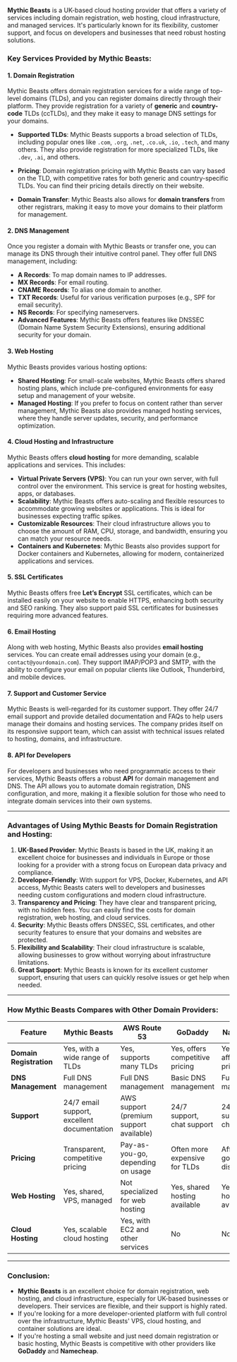 **Mythic Beasts** is a UK-based cloud hosting provider that offers a variety of services including domain registration, web hosting, cloud infrastructure, and managed services. It's particularly known for its flexibility, customer support, and focus on developers and businesses that need robust hosting solutions.

### **Key Services Provided by Mythic Beasts:**

#### 1. **Domain Registration**
Mythic Beasts offers domain registration services for a wide range of top-level domains (TLDs), and you can register domains directly through their platform. They provide registration for a variety of **generic** and **country-code** TLDs (ccTLDs), and they make it easy to manage DNS settings for your domains.

- **Supported TLDs**: Mythic Beasts supports a broad selection of TLDs, including popular ones like `.com`, `.org`, `.net`, `.co.uk`, `.io`, `.tech`, and many others. They also provide registration for more specialized TLDs, like `.dev`, `.ai`, and others.
  
- **Pricing**: Domain registration pricing with Mythic Beasts can vary based on the TLD, with competitive rates for both generic and country-specific TLDs. You can find their pricing details directly on their website.

- **Domain Transfer**: Mythic Beasts also allows for **domain transfers** from other registrars, making it easy to move your domains to their platform for management. 

#### 2. **DNS Management**
Once you register a domain with Mythic Beasts or transfer one, you can manage its DNS through their intuitive control panel. They offer full DNS management, including:
- **A Records**: To map domain names to IP addresses.
- **MX Records**: For email routing.
- **CNAME Records**: To alias one domain to another.
- **TXT Records**: Useful for various verification purposes (e.g., SPF for email security).
- **NS Records**: For specifying nameservers.
- **Advanced Features**: Mythic Beasts offers features like DNSSEC (Domain Name System Security Extensions), ensuring additional security for your domain.

#### 3. **Web Hosting**
Mythic Beasts provides various hosting options:
- **Shared Hosting**: For small-scale websites, Mythic Beasts offers shared hosting plans, which include pre-configured environments for easy setup and management of your website.
- **Managed Hosting**: If you prefer to focus on content rather than server management, Mythic Beasts also provides managed hosting services, where they handle server updates, security, and performance optimization.
  
#### 4. **Cloud Hosting and Infrastructure**
Mythic Beasts offers **cloud hosting** for more demanding, scalable applications and services. This includes:
- **Virtual Private Servers (VPS)**: You can run your own server, with full control over the environment. This service is great for hosting websites, apps, or databases.
- **Scalability**: Mythic Beasts offers auto-scaling and flexible resources to accommodate growing websites or applications. This is ideal for businesses expecting traffic spikes.
- **Customizable Resources**: Their cloud infrastructure allows you to choose the amount of RAM, CPU, storage, and bandwidth, ensuring you can match your resource needs.
- **Containers and Kubernetes**: Mythic Beasts also provides support for Docker containers and Kubernetes, allowing for modern, containerized applications and services.

#### 5. **SSL Certificates**
Mythic Beasts offers free **Let’s Encrypt** SSL certificates, which can be installed easily on your website to enable HTTPS, enhancing both security and SEO ranking. They also support paid SSL certificates for businesses requiring more advanced features.

#### 6. **Email Hosting**
Along with web hosting, Mythic Beasts also provides **email hosting** services. You can create email addresses using your domain (e.g., `contact@yourdomain.com`). They support IMAP/POP3 and SMTP, with the ability to configure your email on popular clients like Outlook, Thunderbird, and mobile devices.

#### 7. **Support and Customer Service**
Mythic Beasts is well-regarded for its customer support. They offer 24/7 email support and provide detailed documentation and FAQs to help users manage their domains and hosting services. The company prides itself on its responsive support team, which can assist with technical issues related to hosting, domains, and infrastructure.

#### 8. **API for Developers**
For developers and businesses who need programmatic access to their services, Mythic Beasts offers a robust **API** for domain management and DNS. The API allows you to automate domain registration, DNS configuration, and more, making it a flexible solution for those who need to integrate domain services into their own systems.

---

### **Advantages of Using Mythic Beasts for Domain Registration and Hosting:**

1. **UK-Based Provider**: Mythic Beasts is based in the UK, making it an excellent choice for businesses and individuals in Europe or those looking for a provider with a strong focus on European data privacy and compliance.
2. **Developer-Friendly**: With support for VPS, Docker, Kubernetes, and API access, Mythic Beasts caters well to developers and businesses needing custom configurations and modern cloud infrastructure.
3. **Transparency and Pricing**: They have clear and transparent pricing, with no hidden fees. You can easily find the costs for domain registration, web hosting, and cloud services.
4. **Security**: Mythic Beasts offers DNSSEC, SSL certificates, and other security features to ensure that your domains and websites are protected.
5. **Flexibility and Scalability**: Their cloud infrastructure is scalable, allowing businesses to grow without worrying about infrastructure limitations.
6. **Great Support**: Mythic Beasts is known for its excellent customer support, ensuring that users can quickly resolve issues or get help when needed.

---

### **How Mythic Beasts Compares with Other Domain Providers:**

| **Feature**              | **Mythic Beasts**                 | **AWS Route 53**               | **GoDaddy**                   | **Namecheap**                 |
|--------------------------|-----------------------------------|--------------------------------|-------------------------------|-------------------------------|
| **Domain Registration**  | Yes, with a wide range of TLDs    | Yes, supports many TLDs        | Yes, offers competitive pricing| Yes, offers affordable pricing|
| **DNS Management**       | Full DNS management               | Full DNS management            | Basic DNS management          | Full DNS management           |
| **Support**              | 24/7 email support, excellent documentation | AWS support (premium support available) | 24/7 support, chat support    | 24/7 support, live chat       |
| **Pricing**              | Transparent, competitive pricing  | Pay-as-you-go, depending on usage | Often more expensive for TLDs | Affordable, good discounts   |
| **Web Hosting**          | Yes, shared, VPS, managed         | Not specialized for web hosting| Yes, shared hosting available | Yes, shared hosting available |
| **Cloud Hosting**        | Yes, scalable cloud hosting       | Yes, with EC2 and other services | No                            | No                            |

---

### **Conclusion**:
- **Mythic Beasts** is an excellent choice for domain registration, web hosting, and cloud infrastructure, especially for UK-based businesses or developers. Their services are flexible, and their support is highly rated.
- If you're looking for a more developer-oriented platform with full control over the infrastructure, Mythic Beasts' VPS, cloud hosting, and container solutions are ideal.
- If you're hosting a small website and just need domain registration or basic hosting, Mythic Beasts is competitive with other providers like **GoDaddy** and **Namecheap**.
